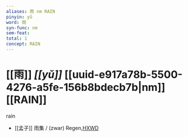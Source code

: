 ```yaml
---
aliases: 雨 nm RAIN
pinyin: yǔ
word: 雨
syn-func: nm
sem-feat: 
total: 1
concept: RAIN 
---
```

# [[雨]] *[[yǔ]]*  [[uuid-e917a78b-5500-4276-a5fe-156b8bdecb7b|nm]] [[RAIN]]
rain
 - [[孟子]] 雨集 / (zwar) Regen,[HXWD](https://hxwd.org/textview.html?location=KR1h0001_tls_008-21a.11)